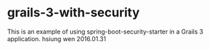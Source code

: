 # grails-3-with-security
This is an example of using spring-boot-security-starter in a Grails 3 application. 
hsiung wen  2016.01.31 
